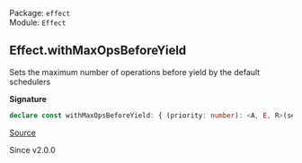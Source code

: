 Package: `effect`<br />
Module: `Effect`<br />

## Effect.withMaxOpsBeforeYield

Sets the maximum number of operations before yield by the default schedulers

**Signature**

```ts
declare const withMaxOpsBeforeYield: { (priority: number): <A, E, R>(self: Effect<A, E, R>) => Effect<A, E, R>; <A, E, R>(self: Effect<A, E, R>, priority: number): Effect<A, E, R>; }
```

[Source](https://github.com/Effect-TS/effect/tree/main/packages/effect/src/Effect.ts#L6713)

Since v2.0.0
